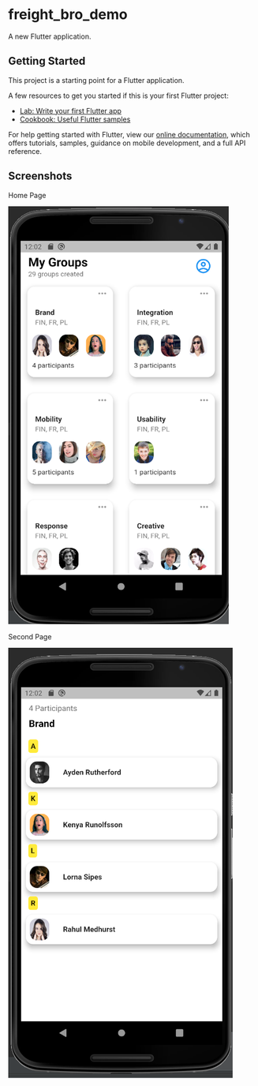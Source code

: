 # freight_bro_demo

A new Flutter application.

## Getting Started

This project is a starting point for a Flutter application.

A few resources to get you started if this is your first Flutter project:

- [Lab: Write your first Flutter app](https://flutter.dev/docs/get-started/codelab)
- [Cookbook: Useful Flutter samples](https://flutter.dev/docs/cookbook)

For help getting started with Flutter, view our
[online documentation](https://flutter.dev/docs), which offers tutorials,
samples, guidance on mobile development, and a full API reference.


## Screenshots

Home Page

![alt text](https://github.com/ayrus156/flutter-demo-FreightBro/blob/master/screenshots/Homepage.png?raw=true)

Second Page

![alt text](https://github.com/ayrus156/flutter-demo-FreightBro/blob/master/screenshots/secondpage.png?raw=true)